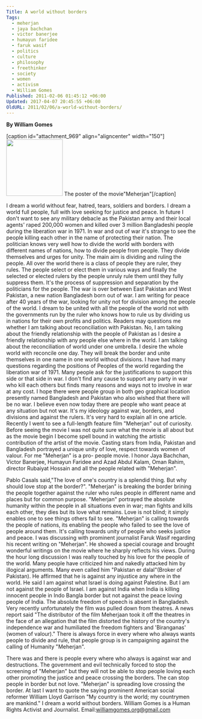 ```yaml
---
Title: A world without borders
Tags:
  - meherjan
  - jaya bachchan
  - victor banerjee
  - humayun faridee
  - faruk wasif
  - politics
  - culture
  - philosophy
  - freethinker
  - society
  - women
  - activism
  - William Gomes
Published: 2011-02-06 01:45:12 +06:00
Updated: 2017-04-07 20:45:55 +06:00
OldURL: 2011/02/06/a-world-without-borders/
---
```


<strong>By William Gomes </strong>

[caption id="attachment_969" align="aligncenter" width="150"]<a href="https://enblog.muktomona.com/wp-content/uploads/2011/02/The-poster-of-the-movie - Meherjan.jpg"><img class="size-thumbnail wp-image-969" src="https://enblog.muktomona.com/wp-content/uploads/2011/02/The-poster-of-the-movie - Meherjan-150x150.jpg" alt="" width="150" height="150" /></a> The poster of the movie"Meherjan"[/caption]

I dream a world without fear, hatred, tears, soldiers and borders. I dream a world full people, full with love seeking for justice and peace. In future I don't want to see any military debacle as the Pakistan army and their local agents' raped 200,000 women and killed over 3 million Bangladeshi people during the liberation war in 1971.
In war and out of war it's strange to see the people killing each other in the name of protecting their nation. The politician knows very well how to divide the world with borders with different names of nations, how to divide people from people. They divide themselves and urges for unity. The main aim is dividing and ruling the people. All over the world there is a class of people they are ruler, they rules. The people select or elect them in various ways and finally the selected or elected rulers by the people unruly rule them until they fully suppress them. It's the process of suppression and separation by the politicians for the people.
The war is over between East Pakistan and West Pakistan, a new nation Bangladesh born out of war. I am writing for peace after 40 years of the war, looking for unity not for division among the people of the world. I dream to be united with all the people of the world not with the governments run by the ruler who knows how to rule us by dividing us in nations for their own profits and politics.
Readers may questions me whether I am talking about reconciliation with Pakistan. No, I am talking about the friendly relationship with the people of Pakistan as I desire a friendly relationship with any people else where in the world. I am talking about the reconciliation of world under one umbrella. I desire the whole world with reconcile one day. They will break the border and unite themselves in one name in one world without divisions.
I have had many questions regarding the positions of Peoples of the world regarding the liberation war of 1971. Many people ask for the justifications to support this side or that side in war. I don't find any cause to support any party in war who kill each others but finds many reasons and ways not to involve in war at any cost. I hope there were people group in both geo graphical location presently named Bangladesh and Pakistan who also wished that there will be no war. I believe even now today there are people who want peace at any situation but not war.
It's my ideology against war, borders, and divisions and against the rulers. It's very hard to explain all in one article.
Recently I went to see a full-length feature film "Meherjan" out of curiosity. Before seeing the movie I was not quite sure what the movie is all about but as the movie begin I become spell bound in watching the artistic contribution of the artist of the movie.
Casting stars from India, Pakistan and Bangladesh portrayed a unique unity of love, respect towards women of valour. For me "Meherjan" is a pro- people movie. I honor Jaya Bachchan, Victor Banerjee, Humayun Faridee and Azad Abdul Kalam, Oman Rahim, director Rubaiyat Hossain and all the people related with "Meherjan".

Pablo Casals said,"The love of one's country is a splendid thing. But why should love stop at the border?". "Meherjan" is breaking the border brining the people together against the ruler who rules people in different name and places but for common purpose.
"Meherjan" portrayed the absolute humanity within the people in all situations even in war; man fights and kills each other, they dies but its love what remains. Love is not blind; it simply enables one to see things others fail to see. "Meherjan" is calling towards the people of nations, its enabling the people who failed to see the love of people around them. It's calling towards unity of people who seeks justice and peace.
I was discussing with prominent journalist Faruk Wasif regarding his recent writing on "Meherjan". He showed a special courage and brought wonderful writings on the movie where he sharply reflects his views. During the hour long discussion I was really touched by his love for the people of the world.
Many people have criticized him and nakedly attacked him by illogical arguments. Many even called him "Pakistan er dalal"(Broker of Pakistan). He affirmed that he is against any injustice any where in the world. He said I am against what Israel is doing against Palestine. But I am not against the people of Israel. I am against India when India is killing innocent people in Indo Bangla border but not against the peace loving people of India.
The absolute freedom of speech is absent in Bangladesh. Very recently unfortunately the film was pulled down from theatres.
A news report said "The distributor of the film Meherjaan took it off the theatres in the face of an allegation that the film distorted the history of the country's independence war and humiliated the freedom fighters and 'Biranganas' (women of valour)."
There is always force in every where who always wants people to divide and rule, that people group is in campaigning against the calling of Humanity "Meherjan".

There was and there is people every where who always is against war and destructions. The government and evil technically forced to stop the screening of "Meherjan" but they will not be able to stop people loving each other promoting the justice and peace crossing the borders. The can stop people in border but not love. "Meherjan" is spreading love crossing the border.
At last I want to quote the saying prominent American social reformer William Lloyd Garrison "My country is the world; my countrymen are mankind." I dream a world without borders.
William Gomes is a Human Rights Activist and Journalist. Email:williamgomes.org@gmail.com
